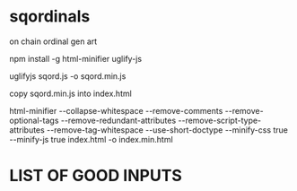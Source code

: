 # sqordinals
on chain ordinal gen art

npm install -g html-minifier uglify-js

uglifyjs sqord.js -o sqord.min.js

copy sqord.min.js into index.html

html-minifier --collapse-whitespace --remove-comments --remove-optional-tags --remove-redundant-attributes --remove-script-type-attributes --remove-tag-whitespace --use-short-doctype --minify-css true --minify-js true index.html -o index.min.html


# LIST OF GOOD INPUTS
